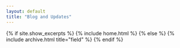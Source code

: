 ```yaml
---
layout: default
title: "Blog and Updates"
---
```


{% if site.show_excerpts %}
  {% include home.html %}
{% else %}
  {% include archive.html title="field" %}
{% endif %}
